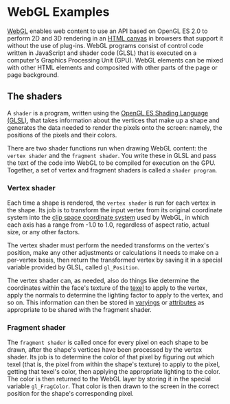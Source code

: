 # WebGL Examples

[WebGL](https://developer.mozilla.org/en-US/docs/Web/API/WebGL_API) enables web content to use an API based on OpenGL ES 2.0 to perform 2D and 3D rendering in an [HTML canvas](https://developer.mozilla.org/en-US/docs/Web/API/Canvas_API) in browsers that support it without the use of plug-ins. WebGL programs consist of control code written in JavaScript and shader code (GLSL) that is executed on a computer's Graphics Processing Unit (GPU). WebGL elements can be mixed with other HTML elements and composited with other parts of the page or page background.

## The shaders

A `shader` is a program, written using the [OpenGL ES Shading Language (GLSL)](https://www.khronos.org/files/opengles_shading_language.pdf), that takes information about the vertices that make up a shape and generates the data needed to render the pixels onto the screen: namely, the positions of the pixels and their colors.

There are two shader functions run when drawing WebGL content: the `vertex shader` and the `fragment shader`. You write these in GLSL and pass the text of the code into WebGL to be compiled for execution on the GPU. Together, a set of vertex and fragment shaders is called a `shader program`.

### Vertex shader

Each time a shape is rendered, the `vertex shader` is run for each vertex in the shape. Its job is to transform the input vertex from its original coordinate system into the [clip space coordinate system](https://developer.mozilla.org/en-US/docs/Web/API/WebGL_API/WebGL_model_view_projection#Clip_space) used by WebGL, in which each axis has a range from -1.0 to 1.0, regardless of aspect ratio, actual size, or any other factors.

The vertex shader must perform the needed transforms on the vertex's position, make any other adjustments or calculations it needs to make on a per-vertex basis, then return the transformed vertex by saving it in a special variable provided by GLSL, called `gl_Position`.

The vertex shader can, as needed, also do things like determine the coordinates within the face's texture of the [texel](<https://en.wikipedia.org/wiki/texel_(graphics)>) to apply to the vertex, apply the normals to determine the lighting factor to apply to the vertex, and so on. This information can then be stored in [varyings](https://developer.mozilla.org/en-US/docs/Web/API/WebGL_API/Data#Varyings) or [attributes](https://developer.mozilla.org/en-US/docs/Web/API/WebGL_API/Data#Attributes) as appropriate to be shared with the fragment shader.

### Fragment shader

The `fragment shader` is called once for every pixel on each shape to be drawn, after the shape's vertices have been processed by the vertex shader. Its job is to determine the color of that pixel by figuring out which texel (that is, the pixel from within the shape's texture) to apply to the pixel, getting that texel's color, then applying the appropriate lighting to the color. The color is then returned to the WebGL layer by storing it in the special variable `gl_FragColor`. That color is then drawn to the screen in the correct position for the shape's corresponding pixel.
